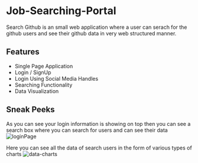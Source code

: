 # Job-Searching-Portal
Search Github is an small web application where a user can serach for the github users and see their github data in very web structured manner.

## Features
- Single Page Application
- Login / SignUp
- Login Using Social Media Handles
- Searching Functionality
- Data Visualization

## Sneak Peeks
As you can see your login information is showing on top then you can see a search box where you can search for users and can see their data
![loginPage](https://i.ibb.co/phqbNNN/Screenshot-482-1.png)


Here you can see all the data of search users in the form of various types of charts
![data-charts](https://i.ibb.co/v1rmtP9/Screenshot-481.png)
